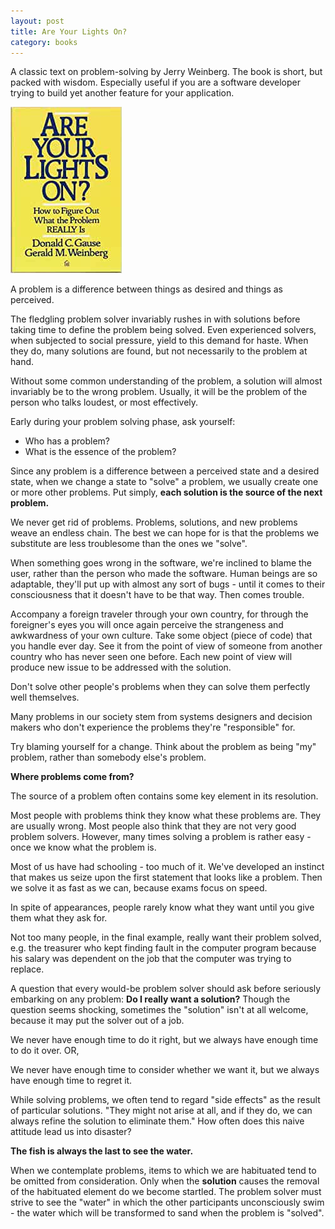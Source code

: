 ```yaml
---
layout: post
title: Are Your Lights On?
category: books
---
```


A classic text on problem-solving by Jerry Weinberg. The book is short, but packed with wisdom. Especially useful if you are a software developer trying to build yet another feature for your application. 

<div class="book centered">
  <a target="_blank" href="/images/books/are_your_lights_on.jpeg">
    <img src="/images/books/are_your_lights_on.jpeg" alt="Are Your Lights On?">
  </a>
</div> 

A problem is a difference between things as desired and things as perceived. 

The fledgling problem solver invariably rushes in with solutions before taking time to define the problem being solved. Even experienced solvers, when subjected to social pressure, yield to this demand for haste. When they do, many solutions are found, but not necessarily to the problem at hand. 

Without some common understanding of the problem, a solution will almost invariably be to the wrong problem. Usually, it will be the problem of the person who talks loudest, or most effectively. 

Early during your problem solving phase, ask yourself:

- Who has a problem?
- What is the essence of the problem?

Since any problem is a difference between a perceived state and a desired state, when we change a state to "solve" a problem, we usually create one or more other problems. Put simply, **each solution is the source of the next problem.** 

We never get rid of problems. Problems, solutions, and new problems weave an endless chain. The best we can hope for is that the problems we substitute are less troublesome than the ones we "solve". 

When something goes wrong in the software, we're inclined to blame the user, rather than the person who made the software. Human beings are so adaptable, they'll put up with almost any sort of bugs - until it comes to their consciousness that it doesn't have to be that way. Then comes trouble. 

Accompany a foreign traveler through your own country, for through the foreigner's eyes you will once again perceive the strangeness and awkwardness of your own culture. Take some object (piece of code) that you handle ever day. See it from the point of view of someone from another country who has never seen one before. Each new point of view will produce new issue to be addressed with the solution. 

Don't solve other people's problems when they can solve them perfectly well themselves. 

Many problems in our society stem from systems designers and decision makers who don't experience the problems they're "responsible" for. 

Try blaming yourself for a change. Think about the problem as being "my" problem, rather than somebody else's problem. 

**Where problems come from?** 

The source of a problem often contains some key element in its resolution. 

Most people with problems think they know what these problems are. They are usually wrong. Most people also think that they are not very good problem solvers. However, many times solving a problem is rather easy - once we know what the problem is. 

Most of us have had schooling - too much of it. We've developed an instinct that makes us seize upon the first statement that looks like a problem. Then we solve it as fast as we can, because exams focus on speed. 

In spite of appearances, people rarely know what they want until you give them what they ask for. 

Not too many people, in the final example, really want their problem solved, e.g. the treasurer who kept finding fault in the computer program because his salary was dependent on the job that the computer was trying to replace. 

A question that every would-be problem solver should ask before seriously embarking on any problem: **Do I really want a solution?** Though the question seems shocking, sometimes the "solution" isn't at all welcome, because it may put the solver out of a job. 

We never have enough time to do it right, but we always have enough time to do it over. OR,

We never have enough time to consider whether we want it, but we always have enough time to regret it. 

While solving problems, we often tend to regard "side effects" as the result of particular solutions. "They might not arise at all, and if they do, we can always refine the solution to eliminate them." How often does this naive attitude lead us into disaster?

**The fish is always the last to see the water.** 

When we contemplate problems, items to which we are habituated tend to be omitted from consideration. Only when the **solution** causes the removal of the habituated element do we become startled. The problem solver must strive to see the "water" in which the other participants unconsciously swim - the water which will be transformed to sand when the problem is "solved". 